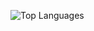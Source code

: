 ![Top Languages](https://github-readme-stats.vercel.app/api/top-langs/?username=Peter-sour&hide=html&layout=compact)
